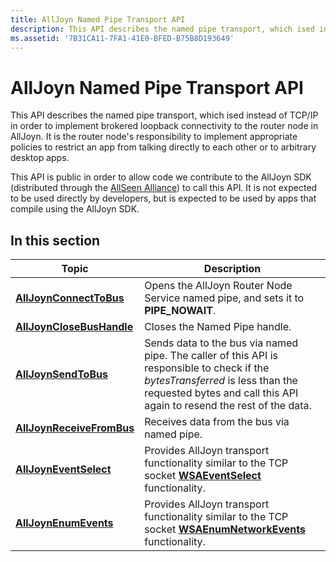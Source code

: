 ```yaml
---
title: AllJoyn Named Pipe Transport API
description: This API describes the named pipe transport, which ised instead of TCP/IP in order to implement brokered loopback connectivity to the router node in AllJoyn.
ms.assetid: '7B31CA11-7FA1-41E0-BFED-B75B8D193649'
---
```


# AllJoyn Named Pipe Transport API

This API describes the named pipe transport, which ised instead of TCP/IP in order to implement brokered loopback connectivity to the router node in AllJoyn. It is the router node's responsibility to implement appropriate policies to restrict an app from talking directly to each other or to arbitrary desktop apps.

This API is public in order to allow code we contribute to the AllJoyn SDK (distributed through the [AllSeen Alliance](http://go.microsoft.com/fwlink/p/?LinkID=526503)) to call this API. It is not expected to be used directly by developers, but is expected to be used by apps that compile using the AllJoyn SDK.

## In this section



| Topic                                                  | Description                                                                                                                                                                                             |
|--------------------------------------------------------|---------------------------------------------------------------------------------------------------------------------------------------------------------------------------------------------------------|
| [**AllJoynConnectToBus**](alljoynconnecttobus.md)     | Opens the AllJoyn Router Node Service named pipe, and sets it to **PIPE\_NOWAIT**.                                                                                                                      |
| [**AllJoynCloseBusHandle**](alljoynclosebushandle.md) | Closes the Named Pipe handle.                                                                                                                                                                           |
| [**AllJoynSendToBus**](alljoynsendtobus.md)           | Sends data to the bus via named pipe. The caller of this API is responsible to check if the *bytesTransferred* is less than the requested bytes and call this API again to resend the rest of the data. |
| [**AllJoynReceiveFromBus**](alljoynreceivefrombus.md) | Receives data from the bus via named pipe.                                                                                                                                                              |
| [**AllJoynEventSelect**](alljoyneventselect.md)       | Provides AllJoyn transport functionality similar to the TCP socket [**WSAEventSelect**](https://msdn.microsoft.com/library/windows/desktop/ms741576) functionality.                                                                        |
| [**AllJoynEnumEvents**](alljoynenumevents.md)         | Provides AllJoyn transport functionality similar to the TCP socket [**WSAEnumNetworkEvents**](https://msdn.microsoft.com/library/windows/desktop/ms741572) functionality.                                                            |



 

 

 





